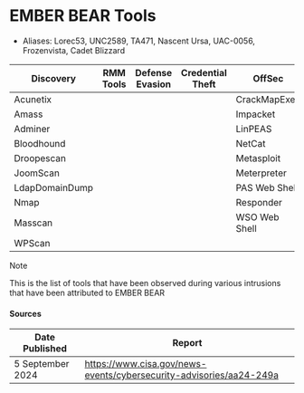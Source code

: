# EMBER BEAR Tools
- Aliases: Lorec53, UNC2589, TA471, Nascent Ursa, UAC-0056, Frozenvista, Cadet Blizzard

| Discovery | RMM Tools | Defense Evasion | Credential Theft | OffSec | Networking | LOLBAS | Exfiltration |
|---|---|---|---|---|---|---|---|
| Acunetix | | | | CrackMapExec | dnscat2 | PsExec | MEGA |
| Amass | | | | Impacket | GOST | | Rclone |
| Adminer | | | | LinPEAS | Iodine | | |
| Bloodhound | | | | NetCat | ProxyChains | | |
| Droopescan | | | | Metasploit | ReGeorg | | |
| JoomScan | | | | Meterpreter | | | |
| LdapDomainDump | | | | PAS Web Shell | | | |
| Nmap | | | | Responder | | | |
| Masscan | | | | WSO Web Shell  | | | |
| WPScan | | | | | | | |

> [!NOTE]
> This is the list of tools that have been observed during various intrusions that have been attributed to EMBER BEAR

#### Sources
| Date Published | Report |
|---|---|
| 5 September 2024 | https://www.cisa.gov/news-events/cybersecurity-advisories/aa24-249a | 
